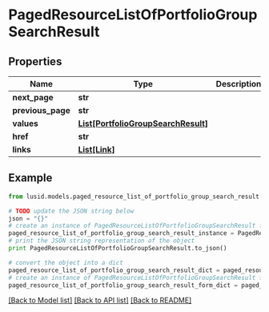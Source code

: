 # PagedResourceListOfPortfolioGroupSearchResult


## Properties
Name | Type | Description | Notes
------------ | ------------- | ------------- | -------------
**next_page** | **str** |  | [optional] 
**previous_page** | **str** |  | [optional] 
**values** | [**List[PortfolioGroupSearchResult]**](PortfolioGroupSearchResult.md) |  | 
**href** | **str** |  | [optional] 
**links** | [**List[Link]**](Link.md) |  | [optional] 

## Example

```python
from lusid.models.paged_resource_list_of_portfolio_group_search_result import PagedResourceListOfPortfolioGroupSearchResult

# TODO update the JSON string below
json = "{}"
# create an instance of PagedResourceListOfPortfolioGroupSearchResult from a JSON string
paged_resource_list_of_portfolio_group_search_result_instance = PagedResourceListOfPortfolioGroupSearchResult.from_json(json)
# print the JSON string representation of the object
print PagedResourceListOfPortfolioGroupSearchResult.to_json()

# convert the object into a dict
paged_resource_list_of_portfolio_group_search_result_dict = paged_resource_list_of_portfolio_group_search_result_instance.to_dict()
# create an instance of PagedResourceListOfPortfolioGroupSearchResult from a dict
paged_resource_list_of_portfolio_group_search_result_form_dict = paged_resource_list_of_portfolio_group_search_result.from_dict(paged_resource_list_of_portfolio_group_search_result_dict)
```
[[Back to Model list]](../README.md#documentation-for-models) [[Back to API list]](../README.md#documentation-for-api-endpoints) [[Back to README]](../README.md)



